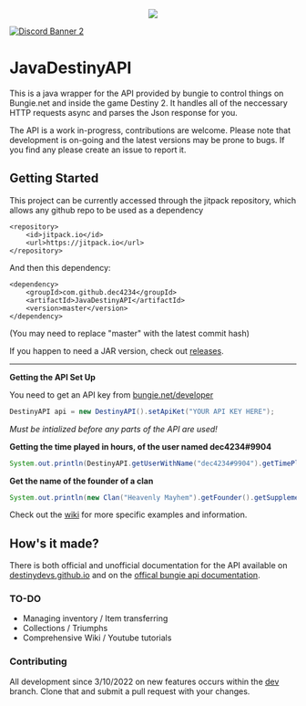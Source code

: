 <p align="center">
    <img src="https://user-images.githubusercontent.com/22875520/119843615-b6da3f80-bed5-11eb-8d3e-b2432a993454.png">
</p>

[![Discord Banner 2](https://discordapp.com/api/guilds/847480795232993280/widget.png?style=banner2)](https://discord.gg/dvZmP92d4h)

# JavaDestinyAPI 
This is a java wrapper for the API provided by bungie to control things on Bungie.net and inside the game Destiny 2. It handles all of the neccessary HTTP requests async and parses the Json response for you.

The API is a work in-progress, contributions are welcome. Please note that development is on-going and the latest versions may be prone to bugs. If you find any please create an issue to report it.
## Getting Started
This project can be currently accessed through the jitpack repository, which allows any github repo to be used as a dependency
```
<repository>
    <id>jitpack.io</id>
    <url>https://jitpack.io</url>
</repository>
```
And then this dependency:
```
<dependency>
    <groupId>com.github.dec4234</groupId>
    <artifactId>JavaDestinyAPI</artifactId>
    <version>master</version>
</dependency>
```
(You may need to replace "master" with the latest commit hash)

If you happen to need a JAR version, check out [releases](https://github.com/dec4234/JavaDestinyAPI/releases).

****

**Getting the API Set Up**

You need to get an API key from [bungie.net/developer](https://bungie.net/developer)

```java
DestinyAPI api = new DestinyAPI().setApiKet("YOUR API KEY HERE");
```
*Must be intialized before any parts of the API are used!*

**Getting the time played in hours, of the user named dec4234#9904**
```java
System.out.println(DestinyAPI.getUserWithName("dec4234#9904").getTimePlayed() / 60.0);
```

**Get the name of the founder of a clan**
```java
System.out.println(new Clan("Heavenly Mayhem").getFounder().getSupplementalDisplayName());
```

Check out the [wiki](https://github.com/dec4234/JavaDestinyAPI/wiki/Getting-Started) for more specific examples and information.

## How's it made?
There is both official and unofficial documentation for the API available on [destinydevs.github.io](http://destinydevs.github.io/BungieNetPlatform/docs/Endpoints) and on the [offical bungie api documentation](https://bungie-net.github.io/).

### TO-DO
- Managing inventory / Item transferring
- Collections / Triumphs
- Comprehensive Wiki / Youtube tutorials

### Contributing
All development since 3/10/2022 on new features occurs within the [dev](https://github.com/dec4234/JavaDestinyAPI/tree/dev) branch. Clone that and submit a pull request with your changes.